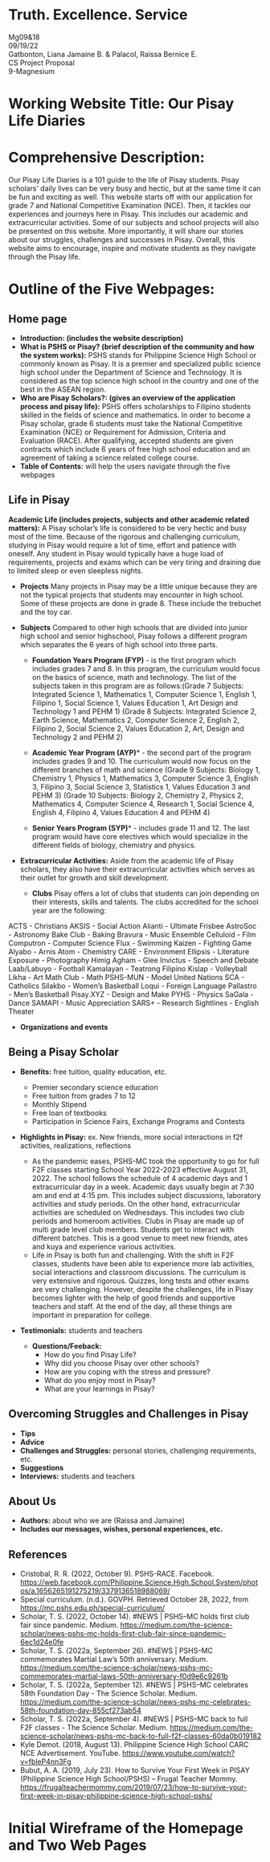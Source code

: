 # Truth. Excellence. Service
Mg09&18
<br>
09/19/22
<br>
Gatbonton, Liana Jamaine B. & Palacol, Raissa Bernice E.
<br>
CS Project Proposal
<br>
9-Magnesium


# Working Website Title: Our Pisay Life Diaries

# Comprehensive Description:
Our Pisay Life Diaries is a 101 guide to the life of Pisay students. Pisay scholars’ daily lives can be very busy and hectic, but at the same time it can be fun and exciting as well. This website starts off with our application for grade 7 and National Competitive Examination (NCE). Then, it tackles our experiences and journeys here in Pisay. This includes our academic and extracurricular activities. Some of our subjects and school projects will also be presented on this website. More importantly, it will share our stories about our struggles, challenges and successes in Pisay. Overall, this website aims to encourage, inspire and motivate students as they navigate through the Pisay life. 

# Outline of the Five Webpages:
## Home page
* **Introduction: (includes the website description)** 
* **What is PSHS or Pisay? (brief description of the community and how the system works):** PSHS stands for Philippine Science High School or commonly known as Pisay. It is a premier and specialized public science high school under the Department of Science and Technology. It is considered as the top science high school in the country and one of the best in the ASEAN region. 
* **Who are Pisay Scholars?: (gives an overview of the application process and pisay life):** PSHS offers scholarships to Filipino students skilled in the fields of science and mathematics. In order to become a Pisay scholar, grade 6 students must take the National Competitive Examination (NCE) or Requirement for Admission, Criteria and Evaluation (RACE). After qualifying, accepted students are given contracts which include 6 years of free high school education and an agreement of taking a science related college course. 
* **Table of Contents:** will help the users navigate through the five webpages

## Life in Pisay
**Academic Life (includes projects, subjects and other academic related matters):** A Pisay scholar’s life is considered to be very hectic and busy most of the time. Because of the rigorous and challenging curriculum, studying in Pisay would require a lot of time, effort and patience with oneself. Any student in Pisay would typically have a huge load of requirements, projects and exams which can be very tiring and draining due to limited sleep or even sleepless nights. 
* **Projects** Many projects in Pisay may be a little unique because they are not the typical projects that students may encounter in high school. Some of these projects are done in grade 8. These include the trebuchet and the toy car.
* **Subjects** Compared to other high schools that are divided into junior high school and senior highschool, Pisay follows a different program which separates the 6 years of high school into three parts.
  * **Foundation Years Program (FYP)** - is the first program which includes grades 7 and 8. In this program, the curriculum would focus on the basics of science, math and technology. The list of the subjects taken in this program are as follows:(Grade 7 Subjects: Integrated Science 1, Mathematics 1, Computer Science 1, English 1, Filipino 1, Social Science 1, Values Education 1, Art Design and Technology 1 and PEHM 1) (Grade 8 Subjects: Integrated Science 2, Earth Science, Mathematics 2, Computer Science 2, English 2, Filipino 2, Social Science 2, Values Education 2, Art, Design and Technology 2 and PEHM 2)

  * **Academic Year Program (AYP)*** - the second part of the program includes grades 9 and 10. The curriculum would now focus on the different branches of math and science (Grade 9 Subjects: Biology 1, Chemistry 1, Physics 1, Mathematics 3, Computer Science 3, English 3, Filipino 3, Social Science 3, Statistics 1, Values Education 3 and PEHM 3) (Grade 10 Subjects: Biology 2, Chemistry 2, Physics 2, Mathematics 4, Computer Science 4, Research 1, Social Science 4, English 4, Filipino 4, Values Education 4 and PEHM 4)

  * **Senior Years Program (SYP)*** - includes grade 11 and 12. The last program would have core electives which would specialize in the different fields of biology, chemistry and physics. 

* **Extracurricular Activities:** Aside from the academic life of Pisay scholars, they also have their extracurricular activities which serves as their outlet for growth and skill development. 
  * **Clubs** Pisay offers a lot of clubs that students can join depending on their interests, skills and talents. The clubs accredited for the school year are the following:

ACTS - Christians
AKSIS - Social Action
Alianti - Ultimate Frisbee
AstroSoc - Astronomy
Bake Club - Baking
Bravura - Music Ensemble
Celluloid - Film
Computron - Computer Science
Flux - Swimming
Kaizen - Fighting Game
Alyabo - Arnis
Atom - Chemistry 
CARE - Environment
Ellipsis - Literature
Exposure - Photography
Himig Agham - Glee
Invictus - Speech and Debate
Laab/Labuyo - Football
Kamalayan - Teatrong Filipino
Kislap - Volleyball
Likha - Art
Math Club - Math
PSHS-MUN - Model United Nations
SCA - Catholics
Silakbo - Women’s Basketball
Loqui - Foreign Language
Pallastro - Men’s Basketball
Pisay.XYZ - Design and Make
PYHS - Physics
SaGala - Dance
SAMAPI - Music Appreciation
SARS+ - Research
Sightlines - English Theater

  * **Organizations and events**

## Being a Pisay Scholar
* **Benefits:** free tuition, quality education, etc.
   * Premier secondary science education
   * Free tuition from grades 7 to 12
   * Monthly Stipend
   * Free loan of textbooks
   * Participation in Science Fairs, Exchange Programs and Contests 

* **Highlights in Pisay:** ex. New friends, more social interactions in f2f activities, realizations, reflections
   * As the pandemic eases, PSHS-MC took the opportunity to go for full F2F classes starting School Year 2022-2023 effective August 31, 2022. The school follows the schedule of 4 academic days and 1 extracurricular day in a week. Academic days usually begin at 7:30 am and end at 4:15 pm. This includes subject discussions, laboratory activities and study periods. On the other hand, extracurricular activities are scheduled on Wednesdays. This includes two club periods and homeroom activities. Clubs in Pisay are made up of multi grade level club members. Students get to interact with different batches. This is a good venue to meet new friends, ates and kuya and experience various activities. 
   * Life in Pisay is both fun and challenging. With the shift in F2F classes, students have been able to experience more lab activities, social interactions and classroom discussions. The curriculum is very extensive and rigorous. Quizzes, long tests and other exams are very challenging. However, despite the challenges, life in Pisay becomes lighter with the help of good friends and supportive teachers and staff. At the end of the day, all these things are important in preparation for college. 

* **Testimonials:** students and teachers
  * **Questions/Feeback:**
     * How do you find Pisay Life?
     * Why did you choose Pisay over other schools?
     * How are you coping with the stress and pressure?
     * What do you enjoy most in Pisay?
     * What are your learnings in Pisay?


## Overcoming Struggles and Challenges in Pisay
* **Tips**
* **Advice**
* **Challenges and Struggles:** personal stories, challenging requirements, etc.
* **Suggestions**
* **Interviews:** students and teachers

## About Us
* **Authors:** about who we are (Raissa and Jamaine)
* **Includes our messages, wishes, personal experiences, etc.**

## References
* Cristobal, R. R. (2022, October 9). PSHS-RACE. Facebook. https://web.facebook.com/Philippine.Science.High.School.System/photos/a.1656265191275219/3379136518988069/
* Special curriculum. (n.d.). GOVPH. Retrieved October 28, 2022, from https://mc.pshs.edu.ph/special-curriculum/
* Scholar, T. S. (2022, October 14). #NEWS | PSHS–MC holds first club fair since pandemic. Medium. https://medium.com/the-science-scholar/news-pshs-mc-holds-first-club-fair-since-pandemic-6ec1d24e0fe
* Scholar, T. S. (2022a, September 26). #NEWS | PSHS–MC commemorates Martial Law’s 50th anniversary. Medium. https://medium.com/the-science-scholar/news-pshs-mc-commemorates-martial-laws-50th-anniversary-f0d9e6c9261b
* Scholar, T. S. (2022a, September 12). #NEWS | PSHS–MC celebrates 58th Foundation Day - The Science Scholar. Medium. https://medium.com/the-science-scholar/news-pshs-mc-celebrates-58th-foundation-day-855cf273ab54
* Scholar, T. S. (2022a, September 4). #NEWS | PSHS–MC back to full F2F classes - The Science Scholar. Medium. https://medium.com/the-science-scholar/news-pshs-mc-back-to-full-f2f-classes-60da0b019182
* Kyle Demot. (2018, August 13). Philippine Science High School CARC NCE Advertisement. YouTube. https://www.youtube.com/watch?v=fbleP4nn3Fg
* Bubut, A. A. (2019, July 23). How to Survive Your First Week in PISAY (Philippine Science High School/PSHS) – Frugal Teacher Mommy. https://frugalteachermommy.com/2019/07/23/how-to-survive-your-first-week-in-pisay-philippine-science-high-school-pshs/

# Initial Wireframe of the Homepage and Two Web Pages
